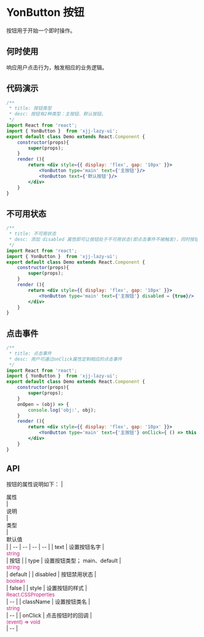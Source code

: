 # YonButton 按钮
按钮用于开始一个即时操作。

## 何时使用
响应用户点击行为，触发相应的业务逻辑。

## 代码演示

```jsx
/**
 * title: 按钮类型
 * desc: 按钮有2种类型：主按钮、默认按钮。
 */
import React from 'react';
import { YonButton }  from 'xjj-lazy-ui';
export default class Demo extends React.Component {
    constructor(props){
        super(props);
    }
    render (){
        return <div style={{ display: 'flex', gap: '10px' }}>
            <YonButton type='main' text={'主按钮'}/>
            <YonButton text={'默认按钮'}/>
        </div>
    }
}
```

## 不可用状态
```jsx
/**
 * title: 不可用状态
 * desc: 添加 disabled 属性即可让按钮处于不可用状态(即点击事件不被触发)，同时按钮样式也会改变。
 */
import React from 'react';
import { YonButton }  from 'xjj-lazy-ui';
export default class Demo extends React.Component {
    constructor(props){
        super(props);
    }
    render (){
        return <div style={{ display: 'flex', gap: '10px' }}>
            <YonButton type='main' text={'主按钮'} disabled = {true}/>
        </div>
    }
}
```

## 点击事件
```jsx
/**
 * title: 点击事件
 * desc: 用户可通过onClick属性定制相应的点击事件
 */
import React from 'react';
import { YonButton }  from 'xjj-lazy-ui';
export default class Demo extends React.Component {
    constructor(props){
        super(props);
    }
    onOpen = (obj) => {
        console.log('obj:', obj);
    }
    render (){
        return <div style={{ display: 'flex', gap: '10px' }}>
            <YonButton type='main' text={'主按钮'} onClick={ () => this.onOpen(123) }/>
        </div>
    }
}
```

## API
按钮的属性说明如下：
| <div style='width: 100%;text-align: left'>属性</div> | <div style='width: 100%;text-align: left'>说明</div> | <div style='width: 100%;text-align: left'>类型</div> | <div style='width: 100%;text-align: left'>默认值</div> |
| -- | -- | -- | -- |
| text | 设置按钮名字 | <div style='color: #c41d7f;font-size: 13px;'>string</div> | 按钮 |
| type | 设置按钮类型； main、default | <div style='color: #c41d7f;font-size: 13px;'>string</div> | default |
| disabled | 按钮禁用状态 | <div style='color: #c41d7f;font-size: 13px;'>boolean</div> | false |
| style | 设置按钮的样式 | <div style='color: #c41d7f;font-size: 13px;'>React.CSSProperties</div> | -- |
| className | 设置按钮类名 | <div style='color: #c41d7f;font-size: 13px;'>string</div> | -- |
| onClick | 点击按钮时的回调 | <div style='color: #c41d7f;font-size: 13px;'>(event) => void</div> | -- |